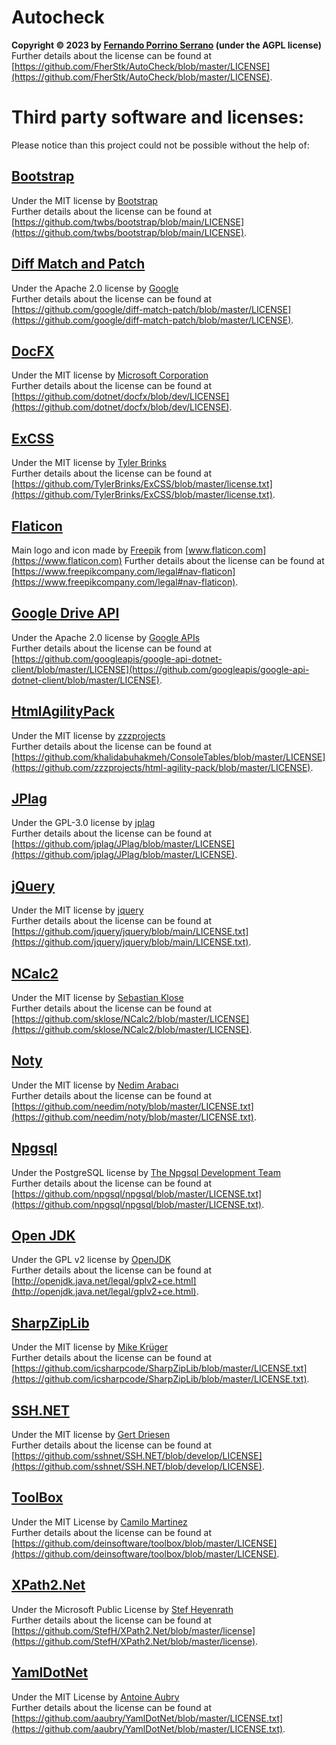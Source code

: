 # Autocheck
**Copyright © 2023 by [Fernando Porrino Serrano](https://github.com/FherStk) (under the AGPL license)**\
Further details about the license can be found at [https://github.com/FherStk/AutoCheck/blob/master/LICENSE](https://github.com/FherStk/AutoCheck/blob/master/LICENSE).

# Third party software and licenses:
Please notice than this project could not be possible without the help of:

## [Bootstrap](https://getbootstrap.com/)
Under the MIT license by [Bootstrap](https://github.com/twbs)\
Further details about the license can be found at [https://github.com/twbs/bootstrap/blob/main/LICENSE](https://github.com/twbs/bootstrap/blob/main/LICENSE).

## [Diff Match and Patch](https://github.com/google/diff-match-patch)
Under the Apache 2.0 license by [Google](https://github.com/google/diff-match-patch)\
Further details about the license can be found at [https://github.com/google/diff-match-patch/blob/master/LICENSE](https://github.com/google/diff-match-patch/blob/master/LICENSE).

## [DocFX](https://github.com/dotnet/docfx)
Under the MIT license by [Microsoft Corporation](https://github.com/dotnet)\
Further details about the license can be found at [https://github.com/dotnet/docfx/blob/dev/LICENSE](https://github.com/dotnet/docfx/blob/dev/LICENSE).

## [ExCSS](https://github.com/TylerBrinks/ExCSS)
Under the MIT license by [Tyler Brinks](https://github.com/TylerBrinks)\
Further details about the license can be found at [https://github.com/TylerBrinks/ExCSS/blob/master/license.txt](https://github.com/TylerBrinks/ExCSS/blob/master/license.txt).

## [Flaticon](https://www.flaticon.com)
Main logo and icon made by [Freepik](https://www.flaticon.com/authors/freepik) from [www.flaticon.com](https://www.flaticon.com)
Further details about the license can be found at [https://www.freepikcompany.com/legal#nav-flaticon](https://www.freepikcompany.com/legal#nav-flaticon).

## [Google Drive API](https://github.com/googleapis/google-api-dotnet-client)
Under the Apache 2.0 license by [Google APIs](https://github.com/googleapis)\
Further details about the license can be found at [https://github.com/googleapis/google-api-dotnet-client/blob/master/LICENSE](https://github.com/googleapis/google-api-dotnet-client/blob/master/LICENSE).   

## [HtmlAgilityPack](https://html-agility-pack.net/)
Under the MIT license by [zzzprojects](https://github.com/zzzprojects)\
Further details about the license can be found at [https://github.com/khalidabuhakmeh/ConsoleTables/blob/master/LICENSE](https://github.com/zzzprojects/html-agility-pack/blob/master/LICENSE).    

## [JPlag](https://github.com/jplag/jplag)
Under the GPL-3.0 license by [jplag](https://github.com/jplag/jplag)\
Further details about the license can be found at [https://github.com/jplag/JPlag/blob/master/LICENSE](https://github.com/jplag/JPlag/blob/master/LICENSE).

## [jQuery](https://jquery.com/)
Under the MIT license by [jquery](https://github.com/jquery)\
Further details about the license can be found at [https://github.com/jquery/jquery/blob/main/LICENSE.txt](https://github.com/jquery/jquery/blob/main/LICENSE.txt).

## [NCalc2](https://github.com/sklose/NCalc2)
Under the MIT license by [Sebastian Klose](https://github.com/sklose)\
Further details about the license can be found at [https://github.com/sklose/NCalc2/blob/master/LICENSE](https://github.com/sklose/NCalc2/blob/master/LICENSE).

## [Noty](https://github.com/needim/noty)
Under the MIT license by [Nedim Arabacı](https://github.com/needim)\
Further details about the license can be found at [https://github.com/needim/noty/blob/master/LICENSE.txt](https://github.com/needim/noty/blob/master/LICENSE.txt).

## [Npgsql](https://www.npgsql.org/)
Under the PostgreSQL license by [The Npgsql Development Team](https://www.npgsql.org/index.html)\
Further details about the license can be found at [https://github.com/npgsql/npgsql/blob/master/LICENSE.txt](https://github.com/npgsql/npgsql/blob/master/LICENSE.txt).

## [Open JDK](http://jdk.java.net/)
Under the GPL v2 license by [OpenJDK](http://openjdk.java.net/)\
Further details about the license can be found at [http://openjdk.java.net/legal/gplv2+ce.html](http://openjdk.java.net/legal/gplv2+ce.html).

## [SharpZipLib](https://github.com/icsharpcode/SharpZipLib)
Under the MIT license by [Mike Krüger](https://github.com/icsharpcode)\
Further details about the license can be found at [https://github.com/icsharpcode/SharpZipLib/blob/master/LICENSE.txt](https://github.com/icsharpcode/SharpZipLib/blob/master/LICENSE.txt).

## [SSH.NET](https://github.com/sshnet/SSH.NET)
Under the MIT license by [Gert Driesen](https://github.com/drieseng)\
Further details about the license can be found at [https://github.com/sshnet/SSH.NET/blob/develop/LICENSE](https://github.com/sshnet/SSH.NET/blob/develop/LICENSE).

## [ToolBox](https://github.com/deinsoftware/toolbox)
Under the MIT License by [Camilo Martinez](https://dev.to/equiman)\
Further details about the license can be found at [https://github.com/deinsoftware/toolbox/blob/master/LICENSE](https://github.com/deinsoftware/toolbox/blob/master/LICENSE).

## [XPath2.Net](https://github.com/StefH/XPath2.Net)
Under the Microsoft Public License by [Stef Heyenrath](https://github.com/StefH)\
Further details about the license can be found at [https://github.com/StefH/XPath2.Net/blob/master/license](https://github.com/StefH/XPath2.Net/blob/master/license).

## [YamlDotNet](https://github.com/aaubry/YamlDotNet)
Under the MIT License by [Antoine Aubry](https://github.com/aaubry)\
Further details about the license can be found at [https://github.com/aaubry/YamlDotNet/blob/master/LICENSE.txt](https://github.com/aaubry/YamlDotNet/blob/master/LICENSE.txt).